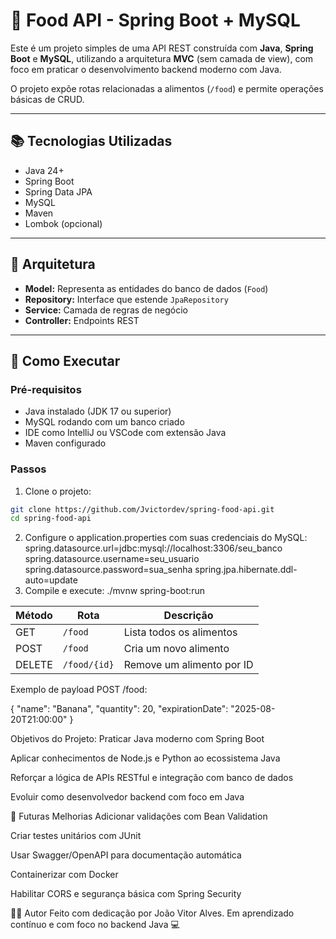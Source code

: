 # 🥗 Food API - Spring Boot + MySQL

Este é um projeto simples de uma API REST construída com **Java**, **Spring Boot** e **MySQL**, utilizando a arquitetura **MVC** (sem camada de view), com foco em praticar o desenvolvimento backend moderno com Java.

O projeto expõe rotas relacionadas a alimentos (`/food`) e permite operações básicas de CRUD.

---

## 📚 Tecnologias Utilizadas

- Java 24+
- Spring Boot
- Spring Data JPA
- MySQL
- Maven
- Lombok (opcional)

---

## 📂 Arquitetura

- **Model:** Representa as entidades do banco de dados (`Food`)
- **Repository:** Interface que estende `JpaRepository`
- **Service:** Camada de regras de negócio
- **Controller:** Endpoints REST

---

## 🚀 Como Executar

### Pré-requisitos

- Java instalado (JDK 17 ou superior)
- MySQL rodando com um banco criado
- IDE como IntelliJ ou VSCode com extensão Java
- Maven configurado

### Passos

1. Clone o projeto:

```bash
git clone https://github.com/Jvictordev/spring-food-api.git
cd spring-food-api
```

2. Configure o application.properties com suas credenciais do MySQL:
   spring.datasource.url=jdbc:mysql://localhost:3306/seu_banco
   spring.datasource.username=seu_usuario
   spring.datasource.password=sua_senha
   spring.jpa.hibernate.ddl-auto=update
3. Compile e execute:
   ./mvnw spring-boot:run

| Método | Rota         | Descrição                 |
| ------ | ------------ | ------------------------- |
| GET    | `/food`      | Lista todos os alimentos  |
| POST   | `/food`      | Cria um novo alimento     |
| DELETE | `/food/{id}` | Remove um alimento por ID |

Exemplo de payload POST /food:

{
    "name": "Banana",
    "quantity": 20,
    "expirationDate": "2025-08-20T21:00:00"
}

Objetivos do Projeto:
Praticar Java moderno com Spring Boot

Aplicar conhecimentos de Node.js e Python ao ecossistema Java

Reforçar a lógica de APIs RESTful e integração com banco de dados

Evoluir como desenvolvedor backend com foco em Java

🧠 Futuras Melhorias
Adicionar validações com Bean Validation

Criar testes unitários com JUnit

Usar Swagger/OpenAPI para documentação automática

Containerizar com Docker

Habilitar CORS e segurança básica com Spring Security

🧑‍💻 Autor
Feito com dedicação por João Vitor Alves. Em aprendizado contínuo e com foco no backend Java 💻